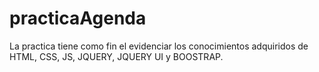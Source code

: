 # practicaAgenda
La practica tiene como fin el evidenciar los conocimientos adquiridos de HTML, CSS, JS, JQUERY, JQUERY UI y BOOSTRAP. 
